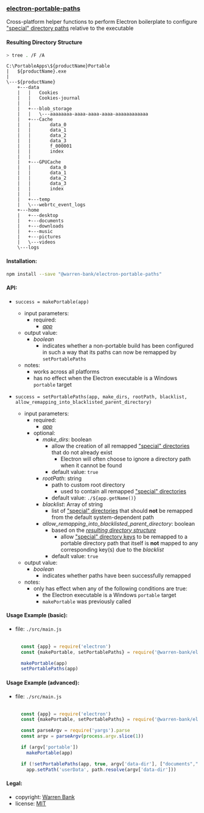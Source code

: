 ### [electron-portable-paths](https://github.com/warren-bank/electron-portable-paths)

Cross-platform helper functions to perform Electron boilerplate to configure ["special" directory paths](https://electronjs.org/docs/api/app#appgetpathname) relative to the executable

#### Resulting Directory Structure

```bash
> tree . /F /A
```

```text
C:\PortableApps\${productName}Portable
|   ${productName}.exe
|
\---${productName}
    +---data
    |   |   Cookies
    |   |   Cookies-journal
    |   |
    |   +---blob_storage
    |   |   \---aaaaaaaa-aaaa-aaaa-aaaa-aaaaaaaaaaaa
    |   +---Cache
    |   |       data_0
    |   |       data_1
    |   |       data_2
    |   |       data_3
    |   |       f_000001
    |   |       index
    |   |
    |   +---GPUCache
    |   |       data_0
    |   |       data_1
    |   |       data_2
    |   |       data_3
    |   |       index
    |   |
    |   +---temp
    |   \---webrtc_event_logs
    +---home
    |   +---desktop
    |   +---documents
    |   +---downloads
    |   +---music
    |   +---pictures
    |   \---videos
    \---logs
```

#### Installation:

```bash
npm install --save "@warren-bank/electron-portable-paths"
```

#### API:

* `success = makePortable(app)`
  * input parameters:
    * required:
      * [_app_](https://electronjs.org/docs/api/app)
  * output value:
    * _boolean_
      * indicates whether a non-portable build has been configured in such a way that its paths can now be remapped by `setPortablePaths`
  * notes:
    * works across all platforms
    * has no effect when the Electron executable is a Windows `portable` target

* `success = setPortablePaths(app, make_dirs, rootPath, blacklist, allow_remapping_into_blacklisted_parent_directory)`
  * input parameters:
    * required:
      * [_app_](https://electronjs.org/docs/api/app)
    * optional:
      * _make_dirs_: boolean
        * allow the creation of all remapped ["special" directories](https://electronjs.org/docs/api/app#appgetpathname) that do not already exist
          * Electron will often choose to ignore a directory path when it cannot be found
        * default value: `true`
      * _rootPath_: string
        * path to custom root directory
          * used to contain all remapped ["special" directories](https://electronjs.org/docs/api/app#appgetpathname)
        * default value: `./${app.getName()}`
      * _blacklist_: Array of string
        * list of ["special" directories](https://electronjs.org/docs/api/app#appgetpathname) that should __not__ be remapped from the default system-dependent path
      * _allow_remapping_into_blacklisted_parent_directory_: boolean
        * based on the [_resulting directory structure_](#resulting-directory-structure)
          * allow ["special" directory keys](https://electronjs.org/docs/api/app#appgetpathname) to be remapped to a portable directory path that itself is __not__ mapped to any corresponding key(s) due to the _blacklist_
        * default value: `true`
  * output value:
    * _boolean_
      * indicates whether paths have been successfully remapped
  * notes:
    * only has effect when any of the following conditions are true:
      * the Electron executable is a Windows `portable` target
      * `makePortable` was previously called

#### Usage Example (basic):

* file: `./src/main.js`<br><br>
  ```javascript
    const {app} = require('electron')
    const {makePortable, setPortablePaths} = require('@warren-bank/electron-portable-paths')

    makePortable(app)
    setPortablePaths(app)
  ```

#### Usage Example (advanced):

* file: `./src/main.js`<br><br>
  ```javascript
    const {app} = require('electron')
    const {makePortable, setPortablePaths} = require('@warren-bank/electron-portable-paths')

    const parseArgv = require('yargs').parse
    const argv = parseArgv(process.argv.slice(1))

    if (argv['portable'])
      makePortable(app)

    if (!setPortablePaths(app, true, argv['data-dir'], ["documents","downloads"]) && argv['data-dir'])
      app.setPath('userData', path.resolve(argv['data-dir']))
  ```

#### Legal:

* copyright: [Warren Bank](https://github.com/warren-bank)
* license: [MIT](https://opensource.org/licenses/MIT)
